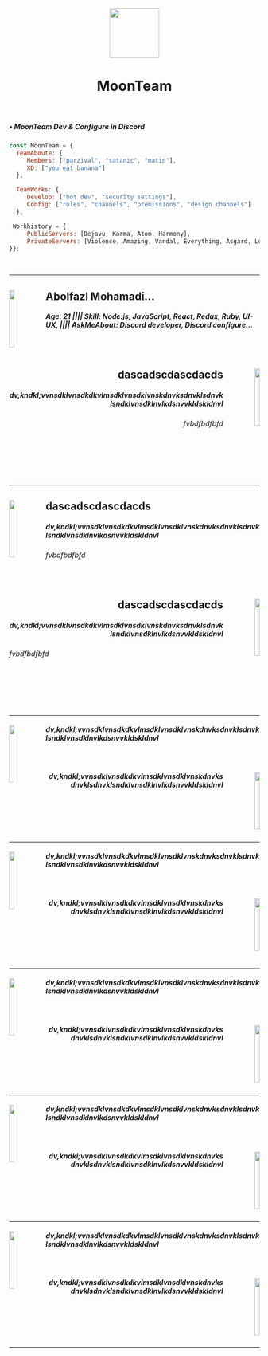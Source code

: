
<div align="center">
<img src="https://cdn.discordapp.com/attachments/862717041152229426/982772600109420554/moon.png" align="center" height="100" width="100" /></br>
<h1>MoonTeam</h1>
</div></br>


<div align="left">
  <h5>• MoonTeam Dev & Configure in Discord</h5>
  
  ```js
  const MoonTeam = {
    TeamAboute: {
       Members: ["parzival", "satanic", "matin"],
       XD: ["you eat banana"]
    },
  
    TeamWorks: {
       Develop: ["bot dev", "security settings"],
       Config: ["roles", "channels", "premissions", "design channels"]
    },
  
   Workhistory = {
       PublicServers: [Dejavu, Karma, Atom, Harmony],
       PrivateServers: [Violence, Amazing, Vandal, Everything, Asgard, Lollipop]
  }};
  
  ```
</div></br>


----

<div align="left">
<a href="https://discord.gg/kEKgyTjHvN"><img src="https://user-images.githubusercontent.com/106273190/206874721-44867a9e-15fd-4988-b44c-ea16f2583234.png" align="left" height="115" style="width: 14%" ><a/>
  <h2>Abolfazl Mohamadi...</h2>
  <h5>Age: 21 |||| Skill: Node.js, JavaScript, React, Redux, Ruby, UI-UX, |||| AskMeAbout: Discord developer, Discord configure... </h5>
  <h6></h6></div>
<br/>

<div align="right">
<a href="mailto:abolparzival@gmail.com"><img src="https://user-images.githubusercontent.com/106273190/206874991-1ac849d0-178d-4e89-9b16-5339715159f3.png" align="right" height="115" style="width: 14%" ></a>
  <h2>dascadscdascdacds</h2>
      <h5>dv,kndkl;vvnsdklvnsdkdkvlmsdklvnsdklvnskdnvksdnvklsdnvklsndklvnsdklnvlkdsnvvkldskldnvl</h5>
  <h6>fvbdfbdfbfd</h6></div>
<br/><br/><br/><br/>

----
  
<div align="left">
<a href="https://discord.gg/kEKgyTjHvN"><img src="https://user-images.githubusercontent.com/106273190/206874742-b4fe05be-dffc-482d-a6ae-3b2f6af6c0ae.png" align="left" height="115" style="width: 14%" ><a/>
  <h2>dascadscdascdacds</h2>
    <h5>dv,kndkl;vvnsdklvnsdkdkvlmsdklvnsdklvnskdnvksdnvklsdnvklsndklvnsdklnvlkdsnvvkldskldnvl</h5></div>
  <h6>fvbdfbdfbfd</h6></div>
<br/>

<div align="right">
<a href="mailto:abolparzival@gmail.com"><img src="https://user-images.githubusercontent.com/106273190/206874746-277a0f88-ca19-4b16-ab58-21b590e813f2.png" align="right" height="115" style="width: 14%" ></a>
  <h2>dascadscdascdacds</h2>
    <h5>dv,kndkl;vvnsdklvnsdkdkvlmsdklvnsdklvnskdnvksdnvklsdnvklsndklvnsdklnvlkdsnvvkldskldnvl</h5></div>
  <h6>fvbdfbdfbfd</h6></div>
<br/><br/><br/><br/>

----

<div align="left">
<a href="https://discord.gg/kEKgyTjHvN"><img src="https://user-images.githubusercontent.com/106273190/206875316-947481f2-3388-46a8-957d-d3ac66051a3b.png" align="left" height="115" style="width: 14%" ><a/>
    <h5>dv,kndkl;vvnsdklvnsdkdkvlmsdklvnsdklvnskdnvksdnvklsdnvklsndklvnsdklnvlkdsnvvkldskldnvl</h5></div>
<br/>


<div align="right">
<a href="mailto:abolparzival@gmail.com"><img src="https://user-images.githubusercontent.com/106273190/206877235-ac60bd38-2a8d-4480-b061-c25528c7d60a.png" align="right" height="115" style="width: 14%" ></a>
    <h5>dv,kndkl;vvnsdklvnsdkdkvlmsdklvnsdklvnskdnvksdnvklsdnvklsndklvnsdklnvlkdsnvvkldskldnvl</h5></div>
<br/><br/><br/><br/>

----
  
<div align="left">
<a href="https://discord.gg/kEKgyTjHvN"><img src="https://user-images.githubusercontent.com/106273190/206875385-36bf7c0a-76b1-46dc-af75-a1813993d012.png" align="left" height="115" style="width: 14%" ><a/>
    <h5>dv,kndkl;vvnsdklvnsdkdkvlmsdklvnsdklvnskdnvksdnvklsdnvklsndklvnsdklnvlkdsnvvkldskldnvl</h5></div>
<br/>

<div align="right">
<a href="mailto:abolparzival@gmail.com"><img src="https://user-images.githubusercontent.com/106273190/206877212-8ff00733-95b7-4cb3-bf3c-4a3d93fd5350.png" align="right" height="105" style="width: 14%" ></a>
    <h5>dv,kndkl;vvnsdklvnsdkdkvlmsdklvnsdklvnskdnvksdnvklsdnvklsndklvnsdklnvlkdsnvvkldskldnvl</h5></div>
<br/><br/><br/><br/>

----

<div align="left">
<a href="https://discord.gg/kEKgyTjHvN"><img src="https://user-images.githubusercontent.com/106273190/206875346-8e0ddf26-00a9-4bdf-8e2a-f3c5891c290a.png" align="left" height="115" style="width: 14%" ><a/>
    <h5>dv,kndkl;vvnsdklvnsdkdkvlmsdklvnsdklvnskdnvksdnvklsdnvklsndklvnsdklnvlkdsnvvkldskldnvl</h5></div>
<br/>


<div align="right">
<a href="mailto:abolparzival@gmail.com"><img src="https://user-images.githubusercontent.com/106273190/206875216-2c60955d-da5b-4cb9-8ddf-499940297106.png" align="right" height="115" style="width: 14%" ></a>
    <h5>dv,kndkl;vvnsdklvnsdkdkvlmsdklvnsdklvnskdnvksdnvklsdnvklsndklvnsdklnvlkdsnvvkldskldnvl</h5></div>
<br/><br/><br/><br/>

  ----

<div align="left">
<a href="https://discord.gg/kEKgyTjHvN"><img src="https://user-images.githubusercontent.com/106273190/206875360-09c882c2-48a0-4f86-901a-e6beff851c55.png" align="left" height="115" style="width: 14%" ><a/>
    <h5>dv,kndkl;vvnsdklvnsdkdkvlmsdklvnsdklvnskdnvksdnvklsdnvklsndklvnsdklnvlkdsnvvkldskldnvl</h5></div>
<br/>


<div align="right">
<a href="mailto:abolparzival@gmail.com"><img src="https://user-images.githubusercontent.com/106273190/206876792-f0187c31-b452-4c14-9080-e09e70afb370.png" align="right" height="115" style="width: 14%" ></a>
    <h5>dv,kndkl;vvnsdklvnsdkdkvlmsdklvnsdklvnskdnvksdnvklsdnvklsndklvnsdklnvlkdsnvvkldskldnvl</h5></div>
<br/><br/><br/><br/>
  
  ----

<div align="left">
<a href="https://discord.gg/kEKgyTjHvN"><img src="https://user-images.githubusercontent.com/106273190/206874827-83ca5951-3c3c-43bd-aaa0-b6576dc39eb0.png" align="left" height="115" style="width: 14%" ><a/>
    <h5>dv,kndkl;vvnsdklvnsdkdkvlmsdklvnsdklvnskdnvksdnvklsdnvklsndklvnsdklnvlkdsnvvkldskldnvl</h5></div>
 <br/>
  

<div align="right">
<a href="mailto:abolparzival@gmail.com"><img src="https://user-images.githubusercontent.com/106273190/206875370-390b8826-4eda-4df6-85cf-078e8d445ed9.png" align="right" height="115" style="width: 14%" ></a>
    <h5>dv,kndkl;vvnsdklvnsdkdkvlmsdklvnsdklvnskdnvksdnvklsdnvklsndklvnsdklnvlkdsnvvkldskldnvl</h5></div>
<br/><br/><br/><br/>

  ----
